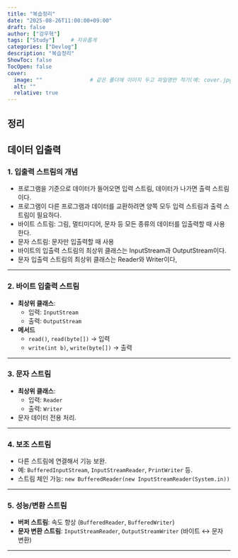 ```yaml
---
title: "복습정리"
date: "2025-08-26T11:00:00+09:00"
draft: false              
author: ["강우혁"]     
tags: ["Study"]     # 자유롭게
categories: ["Devlog"]
description: "복습정리"
ShowToc: false
TocOpen: false
cover:
  image: ""               # 같은 폴더에 이미지 두고 파일명만 적기(예: cover.jpg)
  alt: ""
  relative: true
---
```

<!--more-->
## 정리

## 데이터 입출력

### 1. 입출력 스트림의 개념

- 프로그램을 기준으로 데이터가 들어오면 입력 스트림, 데이터가 나가면 출력 스트림이다.
- 프로그램이 다른 프로그램과 데이터를 교환하려면 양쪽 모두 입력 스트림과 출력 스트림이 필요하다.
- 바이트 스트림: 그림, 멀티미디어, 문자 등 모든 종류의 데이터를 입출력할 때 사용한다.
- 문자 스트림: 문자만 입출력할 때 사용
- 바이트의 입출력 스트림의 최상위 클래스는 InputStream과 OutputStream이다.
- 문자 입출력 스트림의 최상위 클래스는 Reader와 Writer이다,
---
### 2. 바이트 입출력 스트림

- **최상위 클래스**:
    - 입력: `InputStream`
    - 출력: `OutputStream`
- **메서드**
    - `read()`, `read(byte[])` → 입력
    - `write(int b)`, `write(byte[])` → 출력
---
### 3. 문자 스트림

- **최상위 클래스**:
    - 입력: `Reader`
    - 출력: `Writer`
- 문자 데이터 전용 처리.
---
### 4. 보조 스트림

- 다른 스트림에 연결해서 기능 보완.
- 예: `BufferedInputStream`, `InputStreamReader`, `PrintWriter` 등.
- 스트림 체인 가능: `new BufferedReader(new InputStreamReader(System.in))`
---
### 5. 성능/변환 스트림

- **버퍼 스트림**: 속도 향상 (`BufferedReader`, `BufferedWriter`)
- **문자 변환 스트림**: `InputStreamReader`, `OutputStreamWriter` (바이트 ↔ 문자 변환)
---